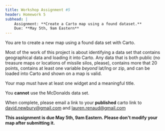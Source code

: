 ```yaml
---
title: Workshop Assignment #5
header: Homework 5
subhead: |
    Assignment: **Create a Carto map using a found dataset.**  
    Due: **May 5th, 9am Eastern**
---
```


You are to create a new map using a found data set with Carto.

Most of the work of this project is about identifying a data set that contains geographical data and loading it into Carto.  Any data that is both public (no treasure maps or locations of missile silos, please), contains more that 20 points, contains at least one variable *beyond* lat/lng or zip, and can be loaded into Carto and shown on a map is valid.

Your map must have at least one widget and a meaningful title.  

You **cannot** use the McDonalds data set.

When complete, please email a link to your **published** carto link to <david.newbury@gmail.com> and <lauren.renaud@gmail.com> 

**This assignment is due May 5th, 9am Eastern.  Please don't modify your map after submitting it.**
